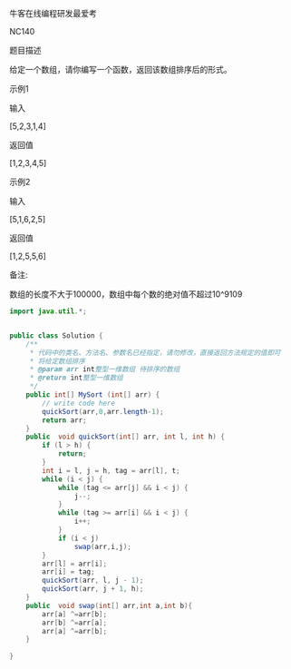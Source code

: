 牛客在线编程研发最爱考

NC140



题目描述

给定一个数组，请你编写一个函数，返回该数组排序后的形式。



示例1

输入

[5,2,3,1,4]

返回值

[1,2,3,4,5]



示例2

输入

[5,1,6,2,5]

返回值

[1,2,5,5,6]



备注:

数组的长度不大于100000，数组中每个数的绝对值不超过10^9109



````java
import java.util.*;


public class Solution {
    /**
     * 代码中的类名、方法名、参数名已经指定，请勿修改，直接返回方法规定的值即可
     * 将给定数组排序
     * @param arr int整型一维数组 待排序的数组
     * @return int整型一维数组
     */
    public int[] MySort (int[] arr) {
        // write code here
        quickSort(arr,0,arr.length-1);
        return arr;
    }
    public  void quickSort(int[] arr, int l, int h) {
        if (l > h) {
            return;
        }
        int i = l, j = h, tag = arr[l], t;
        while (i < j) {
            while (tag <= arr[j] && i < j) {
                j--;
            }
            while (tag >= arr[i] && i < j) {
                i++;
            }
            if (i < j) 
                swap(arr,i,j);
        }
        arr[l] = arr[i];
        arr[i] = tag;
        quickSort(arr, l, j - 1);
        quickSort(arr, j + 1, h);
    }
    public  void swap(int[] arr,int a,int b){
        arr[a] ^=arr[b];
        arr[b] ^=arr[a];
        arr[a] ^=arr[b];
    }
    
}
````

